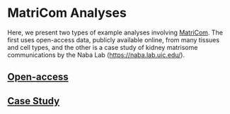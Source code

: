 # MatriCom Analyses

Here, we present two types of example analyses involving [MatriCom](https://github.com/Izzilab/MatriCom). The first uses open-access data, publicly available online, from many tissues and cell types, and the other is a case study of kidney matrisome communications by the Naba Lab (https://naba.lab.uic.edu/).

## [Open-access](./OA)
## [Case Study](./CS)
